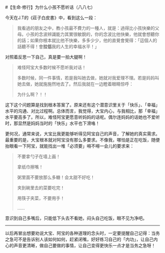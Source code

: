 #【生命⋅修行】为什么小孩不愿听话（八八七）

今天在J.T的《莊子白皮書》中，看到这么一段：

> 我看過的朋友之中，教小孩最不費力的一種人，就是：過得比小孩快樂的父母。小孩的念波辨識能力其實很敏銳的，你的念波比他快樂，他就會想聽你的話；如果你根本就比他不快樂，多多少少，他的直覺會覺得：「這個人的話聽不得！會**拉低**我的人生的幸福水平！」

对照着反思一下自己，真是要一拍大腿啊！

> 难怪阿宝大多数时候不愿听我对话！
>
> 多数时候，同一件事情，若是我叫她去做，她就对我爱理不理。若是妈妈叫她去做，她就施施然地去了。然后我就在一边瞪着眼睛惊呼：
>
> 为什么啊？！！

这下这个问题算是找到根本答案了。原来还有这个潜意识里关于「快乐」、「幸福」水平的沟通、对比过程啊。总体而言，我觉得，大宝内心，与我相比，那「幸福」水平要高多了。所以，难怪阿宝更愿意听妈妈的话呢。偶尔连妈妈的话她也不爱听时，那显然是妈妈当时的「快乐」水平也下滑咯！

更何况，通常来说，大宝比我更能够听得见阿宝自己的声音，了解她的真实需求。最重要的是，大宝根本就对阿宝没有那么多要求。不像我，哪怕是正在吃饭，随便抬眼看一下阿宝，就能找出一堆「必须要」嘚不嘚一会儿的要求来：

> 不要拿勺子在墙上画！
>
> 拿纸巾擦嘴！
>
> 粥里面不要放那么多糖！会太甜不好吃！
>
> 夹到碗里去的菜要吃完！
>
> 用筷子夹菜，不要用手！
>
> ……

意识到自己多嘴后，只能低下头去不看她，闷头自己吃饭，眼不见为净吧。

----

以后再冒出想要劝说大宝、阿宝的各种道理的念头时，一定要提醒自己记得：当务之急可不是告诉别人该如何如何，赶紧闭嘴，好好练习自己的「内功」，让自己内心的声音更清晰，做自己要做的事情，让自己变得更快乐一点才是当务之急呀！